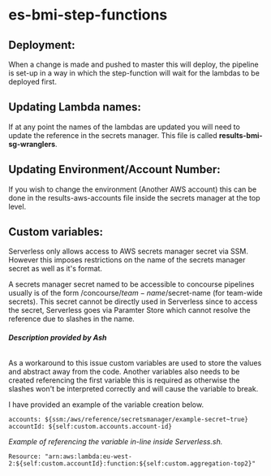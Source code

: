 # es-bmi-step-functions

## Deployment:

When a change is made and pushed to master this will deploy, the pipeline is set-up in a way
in which the step-function will wait for the lambdas to be deployed first.

## Updating Lambda names:

If at any point the names of the lambdas are updated you will need to update the reference
in the secrets manager. This file is called **results-bmi-sg-wranglers**.

## Updating Environment/Account Number:

If you wish to change the environment (Another AWS account) this can be done in the
results-aws-accounts file inside the secrets manager at the top level.


## Custom variables:
Serverless only allows access to AWS secrets manager secret via SSM. However this imposes 
restrictions on the name of the secrets manager secret as well as it's format.

A secrets manager secret named to be accessible to concourse pipelines usually is of the 
form /concourse/$team-name/$secret-name (for team-wide secrets). This secret cannot be 
directly used in Serverless since to access the secret, Serverless goes via Paramter 
Store which cannot resolve the reference due to slashes in the name.
###### __Description provided by Ash__

As a workaround to this issue custom variables are used to store the values and abstract 
away from the code. Another variables also needs to be created referencing the first 
variable this is required as otherwise the slashes won't be interpreted correctly and will
cause the variable to break.

I have provided an example of the variable creation below.
```  
accounts: ${ssm:/aws/reference/secretsmanager/example-secret~true}
accountId: ${self:custom.accounts.account-id}
```

_Example of referencing the variable in-line inside Serverless.sh._

```Resource: "arn:aws:lambda:eu-west-2:${self:custom.accountId}:function:${self:custom.aggregation-top2}"```
